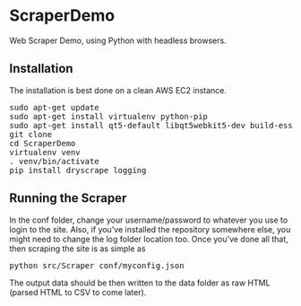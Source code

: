 # ScraperDemo
Web Scraper Demo, using Python with headless browsers.


## Installation
The installation is best done on a clean AWS EC2 instance. 

<pre>
sudo apt-get update
sudo apt-get install virtualenv python-pip
sudo apt-get install qt5-default libqt5webkit5-dev build-essential python-lxml python-pip xvfb
git clone <Scraper-Demo-SSH-URI>
cd ScraperDemo
virtualenv venv
. venv/bin/activate
pip install dryscrape logging
</pre>

## Running the Scraper
In the conf folder, change your username/password to whatever you use to login to the site. Also, 
if you've installed the repository somewhere else, you might need to change the log folder location too.
Once you've done all that, then scraping the site is as simple as

<pre>
python src/Scraper conf/myconfig.json
</pre>

The output data should be then written to the data folder as raw HTML (parsed HTML to CSV to come later). 
